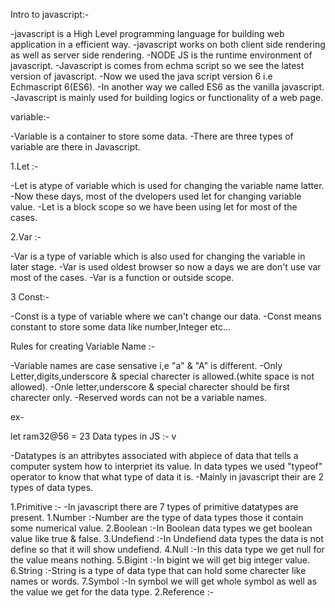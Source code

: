 Intro to javascript:-

-javascript is a High Level programming language for building web application in a efficient way.
-javascript works on both client side rendering as well as server side rendering.
-NODE JS is the runtime environment of javascript.
-Javascript is comes from echma script so we see the latest version of javascript.
-Now we used the java script version 6 i.e Echmascript 6(ES6).
-In another way we called ES6 as the vanilla javascript.
-Javascript is mainly used for building logics or functionality of a web page.


variable:-

-Variable is a container to store some data.
-There are three types of variable are there in Javascript.

1.Let :-

-Let is atype of variable which is used for changing the variable name latter.
-Now these days, most of the dvelopers used let for changing variable value.
-Let is a block scope so we have been using let for most of the cases.

2.Var :-

-Var is a type of variable which is also used for changing the variable in later stage.
-Var is used oldest browser so now a days we are don't use var most of the cases.
-Var is a  function or outside scope.

3 Const:-

-Const is a type of variable where we can't change our data.
-Const means constant to store some data like number,Integer etc...

Rules for creating Variable Name :-

-Variable names are case sensative i,e "a" & "A" is different.
-Only Letter,digits,underscore & special charecter is allowed.(white space is not allowed).
-Onle letter,underscore & special charecter should be first charecter only.
-Reserved words can not be a variable names.

ex-

let ram32@56 = 23
Data types in JS :- v

-Datatypes is an attribytes associated with abpiece of data that tells a computer system how to interpriet its value.
In data types we used "typeof" operator to know that what type of data it is.
-Mainly in javascript their are 2 types of data types.

1.Primitive :-
-In javascript there are 7 types of primitive datatypes are present.
1.Number :-Number are the type of data types those it contain some numerical value.
2.Boolean :-In Boolean data types we get boolean value like true & false.
3.Undefiend :-In Undefiend data types the data is not define so that it will show undefiend.
4.Null :-In this data type we get null for the value means nothing.
5.Bigint :-In bigint we will get big integer value.
6.String :-String is a type of data type that can hold some charecter like names or words.
7.Symbol :-In symbol we will get whole symbol as well as the value we get for the data type.
2.Reference :-